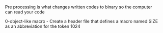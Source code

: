 Pre processing is what changes written codes to binary so the computer can read your code

0-object-like macro - Create a header file that defines a macro named SIZE as an abbreviation for the token 1024
